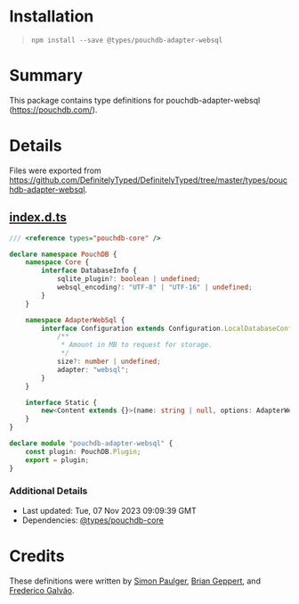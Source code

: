 # Installation
> `npm install --save @types/pouchdb-adapter-websql`

# Summary
This package contains type definitions for pouchdb-adapter-websql (https://pouchdb.com/).

# Details
Files were exported from https://github.com/DefinitelyTyped/DefinitelyTyped/tree/master/types/pouchdb-adapter-websql.
## [index.d.ts](https://github.com/DefinitelyTyped/DefinitelyTyped/tree/master/types/pouchdb-adapter-websql/index.d.ts)
````ts
/// <reference types="pouchdb-core" />

declare namespace PouchDB {
    namespace Core {
        interface DatabaseInfo {
            sqlite_plugin?: boolean | undefined;
            websql_encoding?: "UTF-8" | "UTF-16" | undefined;
        }
    }

    namespace AdapterWebSql {
        interface Configuration extends Configuration.LocalDatabaseConfiguration {
            /**
             * Amount in MB to request for storage.
             */
            size?: number | undefined;
            adapter: "websql";
        }
    }

    interface Static {
        new<Content extends {}>(name: string | null, options: AdapterWebSql.Configuration): Database<Content>;
    }
}

declare module "pouchdb-adapter-websql" {
    const plugin: PouchDB.Plugin;
    export = plugin;
}

````

### Additional Details
 * Last updated: Tue, 07 Nov 2023 09:09:39 GMT
 * Dependencies: [@types/pouchdb-core](https://npmjs.com/package/@types/pouchdb-core)

# Credits
These definitions were written by [Simon Paulger](https://github.com/spaulg), [Brian Geppert](https://github.com/geppy), and [Frederico Galvão](https://github.com/fredgalvao).
